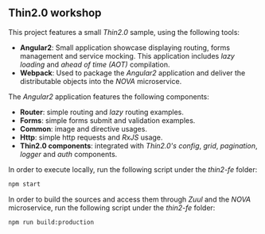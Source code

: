 ## Thin2.0 workshop ##

This project features a small _Thin2.0_ sample, using the following tools:

* __Angular2__: Small application showcase displaying routing, forms management and service mocking. This application includes _lazy loading_ and _ahead of time (AOT)_ compilation.
* __Webpack__: Used to package the _Angular2_ application and deliver the distributable objects into the _NOVA_ microservice.

The _Angular2_ application features the following components:

* __Router__: simple routing and _lazy_ routing examples.
* __Forms__: simple forms submit and validation examples.
* __Common__: image and directive usages.
* __Http__: simple http requests and _RxJS_ usage.
* __Thin2.0 components__: integrated with _Thin2.0's_ _config_, _grid_, _pagination_, _logger_ and _auth_ components.

In order to execute locally, run the following script under the _thin2-fe_ folder:

```bash
npm start
```

In order to build the sources and access them through _Zuul_ and the _NOVA_ microservice, run the following script under the _thin2-fe_ folder:

```bash
npm run build:production
```
